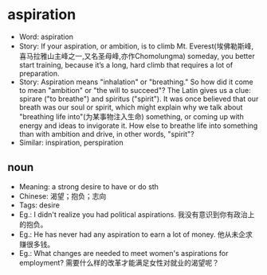 # aspiration

- Word: aspiration
- Story: If your aspiration, or ambition, is to climb Mt. Everest(埃佛勒斯峰, 喜马拉雅山主峰之一,又名圣母峰,亦作Chomolungma) someday, you better start training, because it’s a long, hard climb that requires a lot of preparation.
- Story: Aspiration means "inhalation" or "breathing." So how did it come to mean "ambition" or "the will to succeed"? The Latin gives us a clue: spirare ("to breathe") and spiritus ("spirit"). It was once believed that our breath was our soul or spirit, which might explain why we talk about "breathing life into"(为某事物注入生命) something, or coming up with energy and ideas to invigorate it. How else to breathe life into something than with ambition and drive, in other words, "spirit"?
- Similar: inspiration, perspiration

## noun

- Meaning: a strong desire to have or do sth
- Chinese: 渴望；抱负；志向
- Tags: desire
- Eg.: I didn't realize you had political aspirations. 我没有意识到你有政治上的抱负。
- Eg.: He has never had any aspiration to earn a lot of money. 他从未企求赚很多钱。
- Eg.: What changes are needed to meet women's aspirations for employment? 需要什么样的改革才能满足女性对就业的渴望呢？

